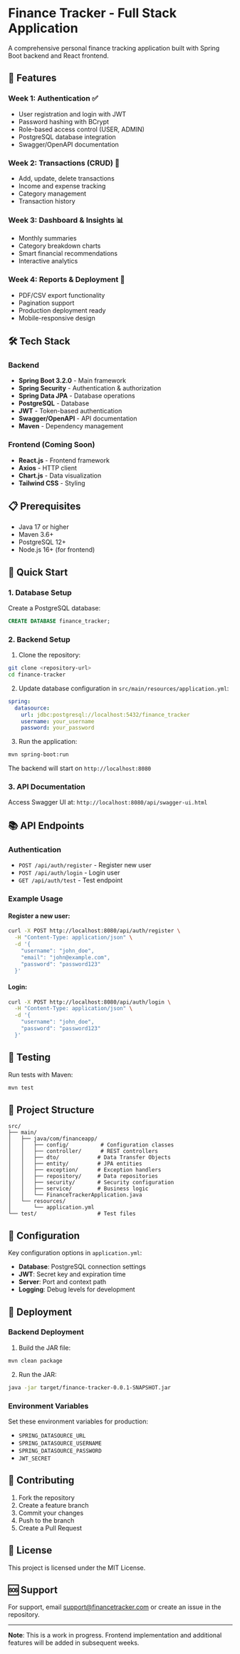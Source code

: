 # Finance Tracker - Full Stack Application

A comprehensive personal finance tracking application built with Spring Boot backend and React frontend.

## 🚀 Features

### Week 1: Authentication ✅
- User registration and login with JWT
- Password hashing with BCrypt
- Role-based access control (USER, ADMIN)
- PostgreSQL database integration
- Swagger/OpenAPI documentation

### Week 2: Transactions (CRUD) 🔄
- Add, update, delete transactions
- Income and expense tracking
- Category management
- Transaction history

### Week 3: Dashboard & Insights 📊
- Monthly summaries
- Category breakdown charts
- Smart financial recommendations
- Interactive analytics

### Week 4: Reports & Deployment 🚀
- PDF/CSV export functionality
- Pagination support
- Production deployment ready
- Mobile-responsive design

## 🛠️ Tech Stack

### Backend
- **Spring Boot 3.2.0** - Main framework
- **Spring Security** - Authentication & authorization
- **Spring Data JPA** - Database operations
- **PostgreSQL** - Database
- **JWT** - Token-based authentication
- **Swagger/OpenAPI** - API documentation
- **Maven** - Dependency management

### Frontend (Coming Soon)
- **React.js** - Frontend framework
- **Axios** - HTTP client
- **Chart.js** - Data visualization
- **Tailwind CSS** - Styling

## 📋 Prerequisites

- Java 17 or higher
- Maven 3.6+
- PostgreSQL 12+
- Node.js 16+ (for frontend)

## 🚀 Quick Start

### 1. Database Setup

Create a PostgreSQL database:
```sql
CREATE DATABASE finance_tracker;
```

### 2. Backend Setup

1. Clone the repository:
```bash
git clone <repository-url>
cd finance-tracker
```

2. Update database configuration in `src/main/resources/application.yml`:
```yaml
spring:
  datasource:
    url: jdbc:postgresql://localhost:5432/finance_tracker
    username: your_username
    password: your_password
```

3. Run the application:
```bash
mvn spring-boot:run
```

The backend will start on `http://localhost:8080`

### 3. API Documentation

Access Swagger UI at: `http://localhost:8080/api/swagger-ui.html`

## 📚 API Endpoints

### Authentication
- `POST /api/auth/register` - Register new user
- `POST /api/auth/login` - Login user
- `GET /api/auth/test` - Test endpoint

### Example Usage

#### Register a new user:
```bash
curl -X POST http://localhost:8080/api/auth/register \
  -H "Content-Type: application/json" \
  -d '{
    "username": "john_doe",
    "email": "john@example.com",
    "password": "password123"
  }'
```

#### Login:
```bash
curl -X POST http://localhost:8080/api/auth/login \
  -H "Content-Type: application/json" \
  -d '{
    "username": "john_doe",
    "password": "password123"
  }'
```

## 🧪 Testing

Run tests with Maven:
```bash
mvn test
```

## 📁 Project Structure

```
src/
├── main/
│   ├── java/com/financeapp/
│   │   ├── config/          # Configuration classes
│   │   ├── controller/      # REST controllers
│   │   ├── dto/            # Data Transfer Objects
│   │   ├── entity/         # JPA entities
│   │   ├── exception/      # Exception handlers
│   │   ├── repository/     # Data repositories
│   │   ├── security/       # Security configuration
│   │   ├── service/        # Business logic
│   │   └── FinanceTrackerApplication.java
│   └── resources/
│       └── application.yml
└── test/                   # Test files
```

## 🔧 Configuration

Key configuration options in `application.yml`:

- **Database**: PostgreSQL connection settings
- **JWT**: Secret key and expiration time
- **Server**: Port and context path
- **Logging**: Debug levels for development

## 🚀 Deployment

### Backend Deployment
1. Build the JAR file:
```bash
mvn clean package
```

2. Run the JAR:
```bash
java -jar target/finance-tracker-0.0.1-SNAPSHOT.jar
```

### Environment Variables
Set these environment variables for production:
- `SPRING_DATASOURCE_URL`
- `SPRING_DATASOURCE_USERNAME`
- `SPRING_DATASOURCE_PASSWORD`
- `JWT_SECRET`

## 🤝 Contributing

1. Fork the repository
2. Create a feature branch
3. Commit your changes
4. Push to the branch
5. Create a Pull Request

## 📄 License

This project is licensed under the MIT License.

## 🆘 Support

For support, email support@financetracker.com or create an issue in the repository.

---

**Note**: This is a work in progress. Frontend implementation and additional features will be added in subsequent weeks.

